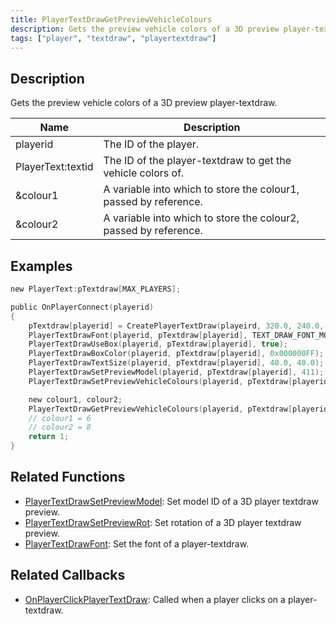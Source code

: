 ```yaml
---
title: PlayerTextDrawGetPreviewVehicleColours
description: Gets the preview vehicle colors of a 3D preview player-textdraw.
tags: ["player", "textdraw", "playertextdraw"]
---
```


<VersionWarn version='omp v1.1.0.2612' />

## Description

Gets the preview vehicle colors of a 3D preview player-textdraw.

| Name              | Description                                                      |
| ----------------- | ---------------------------------------------------------------- |
| playerid          | The ID of the player.                                            |
| PlayerText:textid | The ID of the player-textdraw to get the vehicle colors of.      |
| &colour1          | A variable into which to store the colour1, passed by reference. |
| &colour2          | A variable into which to store the colour2, passed by reference. |

## Examples

```c
new PlayerText:pTextdraw[MAX_PLAYERS];

public OnPlayerConnect(playerid)
{
    pTextdraw[playerid] = CreatePlayerTextDraw(playeird, 320.0, 240.0, "_");
    PlayerTextDrawFont(playerid, pTextdraw[playerid], TEXT_DRAW_FONT_MODEL_PREVIEW);
    PlayerTextDrawUseBox(playerid, pTextdraw[playerid], true);
    PlayerTextDrawBoxColor(playerid, pTextdraw[playerid], 0x000000FF);
    PlayerTextDrawTextSize(playerid, pTextdraw[playerid], 40.0, 40.0);
    PlayerTextDrawSetPreviewModel(playerid, pTextdraw[playerid], 411);
    PlayerTextDrawSetPreviewVehicleColours(playerid, pTextdraw[playerid], 6, 8);

    new colour1, colour2;
    PlayerTextDrawGetPreviewVehicleColours(playerid, pTextdraw[playerid], colour1, colour2);
    // colour1 = 6
    // colour2 = 8
    return 1;
}
```

## Related Functions

- [PlayerTextDrawSetPreviewModel](PlayerTextDrawSetPreviewModel): Set model ID of a 3D player textdraw preview.
- [PlayerTextDrawSetPreviewRot](PlayerTextDrawSetPreviewRot): Set rotation of a 3D player textdraw preview.
- [PlayerTextDrawFont](PlayerTextDrawFont): Set the font of a player-textdraw.

## Related Callbacks

- [OnPlayerClickPlayerTextDraw](../callbacks/OnPlayerClickPlayerTextDraw): Called when a player clicks on a player-textdraw.
